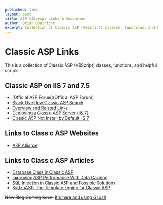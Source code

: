 ```yaml
---
published: true
layout: post
title: ASP VBScript Links & Resources
author: Brian Boatright
excerpt: Collection of Classic ASP (VBScript) classes, functions, and helpful scripts.
---
```


# Classic ASP Links

This is a collection of Classic ASP (VBScript) classes, functions, and helpful scripts.

## Classic ASP on IIS 7 and 7.5
* [Official ASP Forum](Official ASP Forum)
* [Stack Overflow Classic ASP Search](http://stackoverflow.com/questions/tagged/asp-classic)
* [Overview and Related Links](http://learn.iis.net/page.aspx/559/running-classic-asp-applications-on-iis/)
* [Deploying a Classic ASP Server (IIS 7)](http://technet.microsoft.com/en-us/library/4919618e-ce5d-4bc9-a45c-a650c47b8744)
* [Classic ASP Not Install by Default IIS 7](http://learn.iis.net/page.aspx/562/classic-asp-not-installed-by-default-on-iis/)

## Links to Classic ASP Websites
* [ASP Alliance](http://aspalliance.com/articles/LearnASP.aspx)

## Links to Classic ASP Articles
* [Database Class in Classic ASP](http://aspalliance.com/113_Database_Class_in_Classic_ASP)
* [Improving ASP Performance With Data Caching](http://aspalliance.com/397ImprovingASPPerformanceWithDataCaching.all)
* [SQL Injection in Classic ASP and Possible Solutions](http://aspalliance.com/1703_SQL_Injection_in_Classic_ASP_and_Possible_Solutions.all)
* [KudzuASP: The Template Engine for Classic ASP](http://www.andrewfriedl.com/2010/02/kudzuasp-template-engine-for-asp/)

~~New Blog Coming Soon!~~ [It's here and using Ghost!](http://brian.eyepsike.com)

